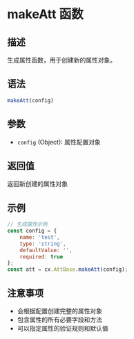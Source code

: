 # makeAtt 函数

## 描述
生成属性函数，用于创建新的属性对象。

## 语法
```javascript
makeAtt(config)
```

## 参数
- `config` (Object): 属性配置对象

## 返回值
返回新创建的属性对象

## 示例
```javascript
// 生成属性示例
const config = {
    name: 'test',
    type: 'string',
    defaultValue: '',
    required: true
};
const att = cx.AttBase.makeAtt(config);
```

## 注意事项
- 会根据配置创建完整的属性对象
- 包含属性的所有必要字段和方法
- 可以指定属性的验证规则和默认值
